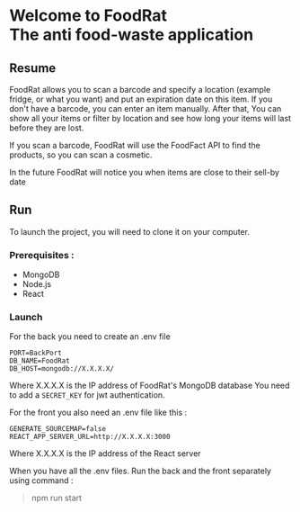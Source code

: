 # Welcome to FoodRat <br /> The anti food-waste application 

## Resume 
FoodRat allows you to scan a barcode and specify a location (example fridge, or what you want) and put an expiration date on this item. 
If you don't have a barcode, you can enter an item manually. 
After that, You can show all your items or filter by location and see how long your items will last before they are lost.

If you scan a barcode, FoodRat will use the FoodFact API to find the products, so you can scan a cosmetic.

In the future FoodRat will notice you when items are close to their sell-by date 

## Run
To launch the project, you will need to clone it on your computer.

### Prerequisites :
- MongoDB
- Node.js
- React 

### Launch 
For the back you need to create an .env file
```
PORT=BackPort
DB_NAME=FoodRat
DB_HOST=mongodb://X.X.X.X/
```
Where X.X.X.X is the IP address of FoodRat's MongoDB database
You need to add a `SECRET_KEY` for jwt authentication.

For the front you also need an .env file like this : 
```
GENERATE_SOURCEMAP=false
REACT_APP_SERVER_URL=http://X.X.X.X:3000
```
Where X.X.X.X is the IP address of the React server

When you have all the .env files. Run the back and the front separately using command :

> npm run start
